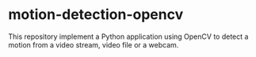 # motion-detection-opencv
This repository implement a Python application  using OpenCV to detect a motion from a video stream, video file or a webcam.
